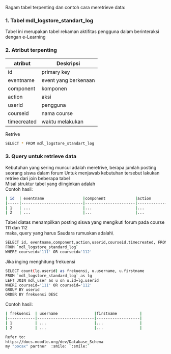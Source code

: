 Ragam tabel terpenting dan contoh cara meretrieve data:  
  
  
### 1. Tabel mdl_logstore_standart_log  
Tabel ini merupakan tabel rekaman aktifitas pengguna dalam berinteraksi dengan e-Learning


### 2. Atribut terpenting  
| atribut            | Deskripsi                          |
| ------------------ | -----------------------------------|
| id                 | primary key                        |
| eventname          | event yang berkenaan               | 
| component          | komponen                           | 
| action             | aksi                               | 
| userid             | pengguna                           | 
| courseid           | nama course                        | 
| timecreated        | waktu melakukan                    |   
  
Retrive
```bash
SELECT * FROM mdl_logstore_standart_log
```  
  
### 3. Query untuk retrieve data
Kebutuhan yang sering muncul adalah meretrive, berapa jumlah posting seorang siswa dalam forum
Untuk menjawab kebutuhan tersebut lakukan retrive dari join beberapa tabel\
Misal struktur tabel yang diinginkan adalah\
Contoh hasil:  
```bash
| id  | eventname                 |component             |action        |userid           |courseid       | timecreated    |tc            |
|-----|---------------------------|----------------------|--------------|-----------------|---------------|----------------|--------------|
| 1   | ...                       |...                   |...           |...              |...            | ...            |...           |
| 2   | ...                       |...                   |...           |...              |...            | ...            |...           |
```   
Tabel diatas menampilkan posting siswa yang mengikuti forum pada course 111 dan 112\
maka, query yang harus Saudara rumuskan adalah\  
```bash
SELECT id, eventname,component,action,userid,courseid,timecreated, FROM_UNIXTIME(timecreated) as tc
FROM `mdl_logstore_standard_log`
WHERE courseid='111' OR courseid='112'
```  
  
Jika inging menghitung frekuensi  
```bash
SELECT count(lg.userid) as frekuensi, u.username, u.firstname
FROM `mdl_logstore_standard_log` as lg
LEFT JOIN mdl_user as u on u.id=lg.userid
WHERE courseid='111' OR courseid='112'
GROUP BY userid
ORDER BY frekuensi DESC
```  
  
Contoh hasil:  
```bash
| frekuensi  | username                |firstname          |
|------------|-------------------------|-------------------|
| 1          | ...                     |...                |
| 2          | ...                     |...                |

Refer to:  
https://docs.moodle.org/dev/Database_Schema
my "pocax" partner  :smile: `:smile:`